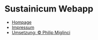 # Sustainicum Webapp

* [Hompage](http://pmig.github.io/Sustainicum)
* [Impressum](http://pmig.github.io/Sustainicum/#/impressum)
* [Umsetzung: &copy; Philip Miglinci](http://pmig.at)
